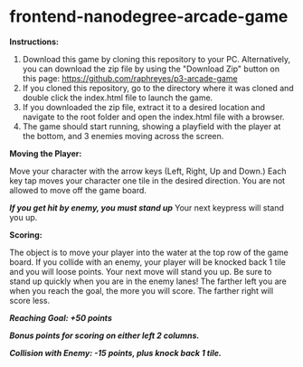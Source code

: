 frontend-nanodegree-arcade-game
===============================

**Instructions:**

1. Download this game by cloning this repository to your PC. Alternatively, you can download the zip file by using the "Download Zip" button on this page: https://github.com/raphreyes/p3-arcade-game
2. If you cloned this repository, go to the directory where it was cloned and double click the index.html file to launch the game.
3. If you downloaded the zip file, extract it to a desired location and navigate to the root folder and open the index.html file with a browser.
4. The game should start running, showing a playfield with the player at the bottom, and 3 enemies moving across the screen.

**Moving the Player:**

Move your character with the arrow keys (Left, Right, Up and Down.)
Each key tap moves your character one tile in the desired direction.
You are not allowed to move off the game board.

***If you get hit by enemy, you must stand up*** Your next keypress will stand you up.

**Scoring:**

The object is to move your player into the water at the top row of the game board.
If you collide with an enemy, your player will be knocked back 1 tile and you will loose points.
Your next move will stand you up. Be sure to stand up quickly when you are in the enemy lanes!
The farther left you are when you reach the goal, the more you will score. The farther right will score less. 

***Reaching Goal: +50 points***

***Bonus points for scoring on either left 2 columns.***

***Collision with Enemy: -15 points, plus knock back 1 tile.***


